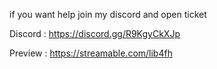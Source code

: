 if you want help join my discord and open ticket

Discord : https://discord.gg/R9KgyCkXJp

Preview : https://streamable.com/lib4fh 
